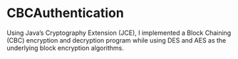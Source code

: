 CBCAuthentication
=================

Using Java’s Cryptography Extension (JCE), I implemented a Block Chaining (CBC) encryption and decryption program while using DES and AES as the underlying block encryption algorithms.

